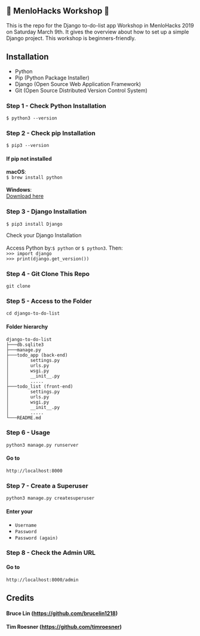 ## :wrench: MenloHacks Workshop :hammer:

This is the repo for the Django to-do-list app Workshop in MenloHacks 2019 on Saturday March 9th.
It gives the overview about how to set up a simple Django project. This workshop is beginners-friendly.

## Installation
* Python
* Pip (Python Package Installer)
* Django (Open Source Web Application Framework)
* Git (Open Source Distributed Version Control System)

### Step 1 - Check Python Installation<br/>
`$ python3 --version`

### Step 2 - Check pip Installation<br>
`$ pip3 --version`

  #### If pip not installed
  **macOS**:  
  `$ brew install python`  
  <br />
  **Windows**:  
  [Download here](https://www.python.org/downloads/release/python-372/)

### Step 3 - Django Installation
`$ pip3 install Django`

Check your Django Installation<br><br>
Access Python by:`$ python` or `$ python3`. Then:<br>
`>>> import django`<br>
`>>> print(django.get_version())`<br>

### Step 4 - Git Clone This Repo
`git clone`

### Step 5 - Access to the Folder
`cd django-to-do-list`<br>
#### Folder hierarchy<br>
```
django-to-do-list
├───db.sqlite3
├───manage.py
├───todo_app (back-end)
│        settings.py
│        urls.py
│        wsgi.py
│        __init__.py
│        .....
├───todo_list (front-end)
│        settings.py
│        urls.py
│        wsgi.py
│        __init__.py
│        .....
└───README.md
```

### Step 6 - Usage
`python3 manage.py runserver`

#### Go to
`http://localhost:8000`

### Step 7 - Create a Superuser
`python3 manage.py createsuperuser`
#### Enter your
* `Username`
* `Password`
* `Password (again)`

### Step 8 - Check the Admin URL
#### Go to 
`http://localhost:8000/admin`

## Credits

#### Bruce Lin (https://github.com/brucelin1218)
#### Tim Roesner (https://github.com/timroesner)

